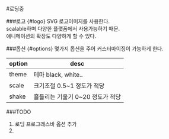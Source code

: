 #로딩중

###로고 {#logo}
SVG 로고이미지를 사용한다.<br>
scalable하며 다양한 플랫폼에서 사용가능하기 때문.<br>
애니메이션의 확장도 다양하게 할 수 있다.

###옵션 {#options}
몇가지 옵션을 주어 커스터마이징이 가능하게 한다.

| option | desc                             |
|--------|----------------------------------|
| theme  | 테마 black, white..               |
| scale  | 크기조절 0.5~1 정도가 적당            |
| shake  | 흘들리는 기울기 0~20 정도가 적당        |

###TODO
1. 로딩 프로그래스바 옵션 추가
2. 